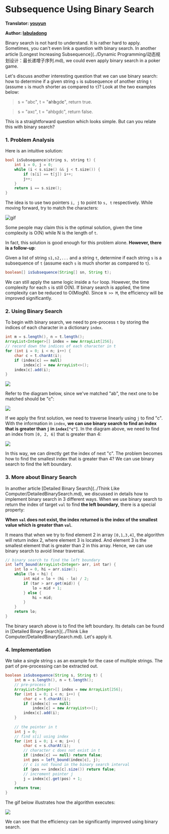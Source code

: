 # Subsequence Using Binary Search

**Translator: [youyun](https://github.com/youyun)**

**Author: [labuladong](https://github.com/labuladong)**

Binary search is not hard to understand. It is rather hard to apply. Sometimes, you can't even link a question with binary search. In another article [Longest Increasing Subsequence](../Dynamic Programming/动态规划设计：最长递增子序列.md), we could even apply binary search in a poker game.

Let's discuss another interesting question that we can use binary search: how to determine if a given string `s` is subsequence of another string `t` (assume `s` is much shorter as compared to `t`)? Look at the two examples below:

> s = "abc", t = "**a**h**b**gd**c**", return true.

> s = "axc", t = "ahbgdc", return false.

This is a straightforward question which looks simple. But can you relate this with binary search?

### 1. Problem Analysis

Here is an intuitive solution:

```cpp
bool isSubsequence(string s, string t) {
    int i = 0, j = 0;
    while (i < s.size() && j < t.size()) {
        if (s[i] == t[j]) i++;
        j++;
    }
    return i == s.size();
}
```

The idea is to use two pointers `i, j` to point to `s, t` respectively. While moving forward, try to match the characters:

![gif](../Pictures/subsequence/1.gif)

Some people may claim this is the optimal solution, given the time complexity is O(N) while N is the length of `t`.

In fact, this solution is good enough for this problem alone. __However, there is a follow-up__:

Given a list of string `s1,s2,...` and a string `t`, determine if each string `s` is a subsequence of `t` (assume each `s` is much shorter as compared to `t`).

```java
boolean[] isSubsequence(String[] sn, String t);
```

We can still apply the same logic inside a `for` loop. However, the time complexity for each `s` is still O(N). If binary search is applied, the time complexity can be reduced to O(MlogN). Since `N >> M`, the efficiency will be improved significantly.

### 2. Using Binary Search

To begin with binary search, we need to pre-process `t` by storing the indices of each character in a dictionary `index`.

```java
int m = s.length(), n = t.length();
ArrayList<Integer>[] index = new ArrayList[256];
// record down the indices of each character in t
for (int i = 0; i < n; i++) {
    char c = t.charAt(i);
    if (index[c] == null) 
        index[c] = new ArrayList<>();
    index[c].add(i);
}
```

![](../Pictures/subsequence/2.jpg)

Refer to the diagram below, since we've matched "ab", the next one to be matched should be "c":

![](../Pictures/subsequence/1.jpg)

If we apply the first solution, we need to traverse linearly using `j` to find "c". With the information in `index`, __we can use binary search to find an index that is greater than `j` in `index["c"]`__. In the diagram above, we need to find an index from `[0, 2, 6]` that is greater than 4:

![](../Pictures/subsequence/3.jpg)

In this way, we can directly get the index of next "c". The problem becomes how to find the smallest index that is greater than 4? We can use binary search to find the left boundary.

### 3. More about Binary Search

In another article [Detailed Binary Search](../Think Like Computer/DetailedBinarySearch.md), we discussed in details how to implement binary search in 3 different ways. When we use binary search to return the index of target `val` to find __the left boundary__, there is a special property:

__When `val` does not exist, the index returned is the index of the smallest value which is greater than `val`__.

It means that when we try to find element 2 in array `[0,1,3,4]`, the algorithm will return index 2, where element 3 is located. And element 3 is the smallest element that is greater than 2 in this array. Hence, we can use binary search to avoid linear traversal.

```java
// binary search to find the left boundary
int left_bound(ArrayList<Integer> arr, int tar) {
    int lo = 0, hi = arr.size();
    while (lo < hi) {
        int mid = lo + (hi - lo) / 2;
        if (tar > arr.get(mid)) {
            lo = mid + 1;
        } else {
            hi = mid;
        } 
    }
    return lo;
}
```

The binary search above is to find the left boundary. Its details can be found in [Detailed Binary Search](../Think Like Computer/DetailedBinarySearch.md). Let's apply it.

### 4. Implementation

We take a single string `s` as an example for the case of multiple strings. The part of pre-processing can be extracted out.

```java
boolean isSubsequence(String s, String t) {
    int m = s.length(), n = t.length();
    // pre-process t
    ArrayList<Integer>[] index = new ArrayList[256];
    for (int i = 0; i < n; i++) {
        char c = t.charAt(i);
        if (index[c] == null) 
            index[c] = new ArrayList<>();
        index[c].add(i);
    }
    
    // the pointer in t
    int j = 0;
    // find s[i] using index
    for (int i = 0; i < m; i++) {
        char c = s.charAt(i);
        // character c does not exist in t
        if (index[c] == null) return false;
        int pos = left_bound(index[c], j);
        // c is not found in the binary search interval
        if (pos == index[c].size()) return false;
        // increment pointer j
        j = index[c].get(pos) + 1;
    }
    return true;
}
```

The gif below illustrates how the algorithm executes:

![](../Pictures/subsequence/2.gif)

We can see that the efficiency can be significantly improved using binary search.
